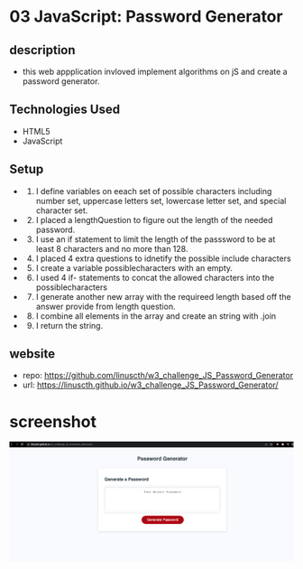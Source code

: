# 03 JavaScript: Password Generator



## description 

* this web appplication invloved implement algorithms on  jS and create a password generator. 



## Technologies Used
- HTML5
- JavaScript


## Setup

* 1. I define variables on eeach set of possible characters including number set, uppercase letters set, lowercase letter set, and special character set. 
* 2. I placed a lengthQuestion to figure out the length of the needed password. 
* 3. I use an if statement to limit the length of the passsword to be at least 8 characters and no more than 128. 
* 4. I placed 4 extra questions to idnetify the possible include characters
* 5. I create a variable possiblecharacters with an empty. 
* 6. I used 4 if- statements to concat the allowed characters into the possiblecharacters
* 7. I generate another new array with the requireed length based off the answer provide from length question.
* 8. I combine all elements in the array and create an string with .join
* 9. I return the string. 


## website
* repo: https://github.com/linuscth/w3_challenge_JS_Password_Generator
* url: https://linuscth.github.io/w3_challenge_JS_Password_Generator/

# screenshot 
![screenshot.](./02-Challenge/Assets/screenshot1.png)
